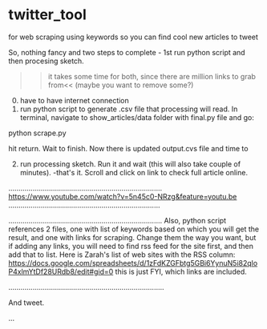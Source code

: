 twitter_tool
============

for web scraping using keywords so you can find cool new articles to tweet

So, nothing fancy and two steps to complete - 1st run python script and then procesing sketch.

>>it takes some time for both, since there are million links to grab from<<
(maybe you want to remove some?)

0. have to have internet connection
1. run python script to generate .csv file that processing will read.
In terminal, navigate to show_articles/data folder with final.py file and go:

python scrape.py

hit return. Wait to finish. Now there is updated output.cvs file and time to

2. run processing sketch. 
Run it and wait (this will also take couple of minutes). 
-that's it. Scroll and click on link to check full article online. 


............................................................................
https://www.youtube.com/watch?v=5n45c0-NRzg&feature=youtu.be
...........................................................................

............................................................................
Also, python script references 2 files, one with list of keywords based on which you will get the result, and one with links for scraping. Change them the way you want, but if adding any links, you will need to find rss feed for the site first, and then add that to list. Here is Zarah's list of web sites with the RSS column: 
https://docs.google.com/spreadsheets/d/1zFdKZGFbtg5GBi6YynuN5i82qloP4xlmYtDf28URdb8/edit#gid=0
this is just FYI, which links are included.

.............................................................................

And tweet. 

...
